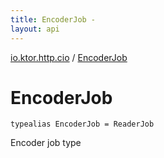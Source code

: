 ```yaml
---
title: EncoderJob - 
layout: api
---
```


<div class='api-docs-breadcrumbs'><a href="index.html">io.ktor.http.cio</a> / <a href="./-encoder-job.html">EncoderJob</a></div>

# EncoderJob

<div class="signature"><code><span class="keyword">typealias </span><span class="identifier">EncoderJob</span>&nbsp;<span class="symbol">=</span>&nbsp;<span class="identifier">ReaderJob</span></code></div>

Encoder job type


